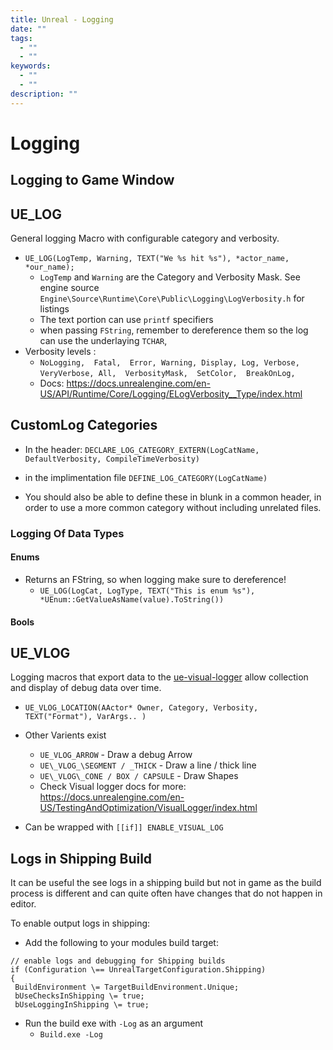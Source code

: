 ```yaml
---
title: Unreal - Logging
date: ""
tags:
  - ""
  - ""
keywords:
  - ""
  - ""
description: ""
---
```


# Logging

## Logging to Game Window

## UE_LOG

General logging Macro with configurable category and verbosity.

* `UE_LOG(LogTemp, Warning, TEXT("We %s hit %s"), *actor_name, *our_name);`
  * `LogTemp` and `Warning` are the Category  and Verbosity Mask. See engine source `Engine\Source\Runtime\Core\Public\Logging\LogVerbosity.h` for listings
  * The text portion can use `printf` specifiers 
  * when passing `FString`, remember to dereference them so the log can use the underlaying `TCHAR`, 
* Verbosity levels :
  * `NoLogging,  Fatal,  Error, Warning, Display, Log, Verbose, VeryVerbose, All,  VerbosityMask,  SetColor,  BreakOnLog,`     	
  * Docs: https://docs.unrealengine.com/en-US/API/Runtime/Core/Logging/ELogVerbosity__Type/index.html

## CustomLog Categories

* In the header:
  `DECLARE_LOG_CATEGORY_EXTERN(LogCatName, DefaultVerbosity, CompileTimeVerbosity)`

* in the implimentation file
  `DEFINE_LOG_CATEGORY(LogCatName)`

* You should also be able to define these in blunk in a common header, in order to use a more common category without including unrelated files.

### Logging Of Data Types

#### Enums

* Returns an FString, so when logging make sure to dereference!
  * `UE_LOG(LogCat, LogType, TEXT("This is enum %s"), *UEnum::GetValueAsName(value).ToString())`

#### Bools

## UE_VLOG

Logging macros that export data to the [ue-visual-logger](ue-visual-logger.md) allow collection and display of debug data over time.

* `UE_VLOG_LOCATION(AActor* Owner, Category, Verbosity, TEXT("Format"), VarArgs.. )`

* Other Varients exist
  
  * `UE_VLOG_ARROW` - Draw a debug Arrow
  * `UE\_VLOG_\SEGMENT / _THICK` - Draw a line / thick line
  * `UE\_VLOG\_CONE / BOX / CAPSULE` - Draw Shapes
  * Check Visual logger docs for more: https://docs.unrealengine.com/en-US/TestingAndOptimization/VisualLogger/index.html
* Can be wrapped with `[[if]] ENABLE_VISUAL_LOG`

## Logs in Shipping Build

It can be useful the see logs in a shipping build but not in game as the build process is different and can quite often have changes that do not happen in editor.

To enable output logs in shipping:

* Add the following to your modules build target:

````
// enable logs and debugging for Shipping builds  
if (Configuration \== UnrealTargetConfiguration.Shipping)  
{  
 BuildEnvironment \= TargetBuildEnvironment.Unique;  
 bUseChecksInShipping \= true;  
 bUseLoggingInShipping \= true;  
````

* Run the build exe with `-Log` as an argument
  * `Build.exe -Log`

